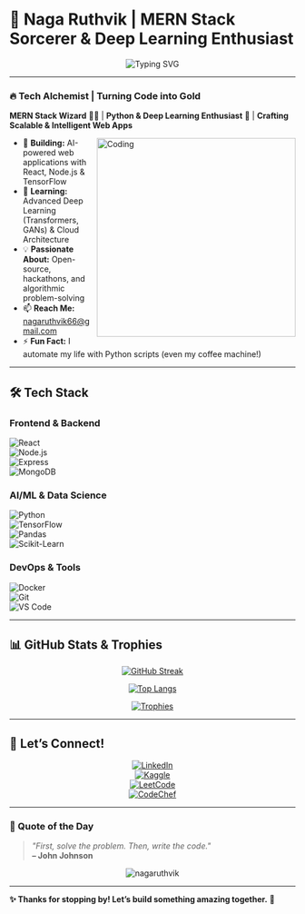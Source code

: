 # **🌟 Naga Ruthvik | MERN Stack Sorcerer & Deep Learning Enthusiast**  

<div align="center">  
  <img src="https://readme-typing-svg.demolab.com?font=Fira+Code&weight=600&size=26&pause=1000&color=6A5ACD&center=true&vCenter=true&width=600&lines=Full-Stack+Developer;AI%2FML+Explorer;Open-Source+Contributor;Problem+Solver" alt="Typing SVG" />  
</div>  

---

### **🔥 Tech Alchemist | Turning Code into Gold**  
**MERN Stack Wizard** 🧙‍♂️ | **Python & Deep Learning Enthusiast** 🤖 | **Crafting Scalable & Intelligent Web Apps**  

<img align="right" alt="Coding" width="350" src="https://camo.githubusercontent.com/5ddf73ad3a205111cf8c686f687fc216c2946a75005718c8da5b837ad9de78c9/68747470733a2f2f7468756d62732e6766796361742e636f6d2f4576696c4e657874446576696c666973682d736d616c6c2e676966" />  

- 🚀 **Building:** AI-powered web applications with React, Node.js & TensorFlow  
- 🌱 **Learning:** Advanced Deep Learning (Transformers, GANs) & Cloud Architecture  
- 💡 **Passionate About:** Open-source, hackathons, and algorithmic problem-solving  
- 📫 **Reach Me:** [nagaruthvik66@gmail.com](mailto:nagaruthvik66@gmail.com)  
- ⚡ **Fun Fact:** I automate my life with Python scripts (even my coffee machine!)  

---

## **🛠️ Tech Stack**  

### **Frontend & Backend**  
![React](https://img.shields.io/badge/-React-61DAFB?style=flat-square&logo=react&logoColor=black)  
![Node.js](https://img.shields.io/badge/-Node.js-339933?style=flat-square&logo=node.js&logoColor=white)  
![Express](https://img.shields.io/badge/-Express-000000?style=flat-square&logo=express&logoColor=white)  
![MongoDB](https://img.shields.io/badge/-MongoDB-47A248?style=flat-square&logo=mongodb&logoColor=white)  

### **AI/ML & Data Science**  
![Python](https://img.shields.io/badge/-Python-3776AB?style=flat-square&logo=python&logoColor=white)  
![TensorFlow](https://img.shields.io/badge/-TensorFlow-FF6F00?style=flat-square&logo=tensorflow&logoColor=white)  
![Pandas](https://img.shields.io/badge/-Pandas-150458?style=flat-square&logo=pandas&logoColor=white)  
![Scikit-Learn](https://img.shields.io/badge/-Scikit_Learn-F7931E?style=flat-square&logo=scikit-learn&logoColor=white)  

### **DevOps & Tools**  
![Docker](https://img.shields.io/badge/-Docker-2496ED?style=flat-square&logo=docker&logoColor=white)  
![Git](https://img.shields.io/badge/-Git-F05032?style=flat-square&logo=git&logoColor=white)  
![VS Code](https://img.shields.io/badge/-VS_Code-007ACC?style=flat-square&logo=visual-studio-code&logoColor=white)  

---

## **📊 GitHub Stats & Trophies**  

<div align="center">  

[![GitHub Streak](https://streak-stats.demolab.com?user=nagaruthvik&theme=radical&hide_border=true&border_radius=6)](https://git.io/streak-stats)  

[![Top Langs](https://github-readme-stats.vercel.app/api/top-langs/?username=nagaruthvik&layout=compact&theme=radical&hide_border=true)](https://github.com/anuraghazra/github-readme-stats)  

[![Trophies](https://github-profile-trophy.vercel.app/?username=nagaruthvik&theme=onedark&row=2&column=3&margin-w=15&margin-h=15)](https://github.com/ryo-ma/github-profile-trophy)  

</div>  

---

## **🚀 Let’s Connect!**  

<div align="center">  

[![LinkedIn](https://img.shields.io/badge/-LinkedIn-0A66C2?style=for-the-badge&logo=linkedin&logoColor=white)](https://www.linkedin.com/in/yourusername/)  
[![Kaggle](https://img.shields.io/badge/-Kaggle-20BEFF?style=for-the-badge&logo=kaggle&logoColor=white)](https://kaggle.com/nagaruthvik)  
[![LeetCode](https://img.shields.io/badge/-LeetCode-FFA116?style=for-the-badge&logo=leetcode&logoColor=black)](https://leetcode.com/leetcode/)  
[![CodeChef](https://img.shields.io/badge/-CodeChef-5B4638?style=for-the-badge&logo=codechef&logoColor=white)](https://www.codechef.com/users/nagaruthvik66)  

</div>  

---

### **🎨 Quote of the Day**  
> *"First, solve the problem. Then, write the code."*  
> **– John Johnson**  

<div align="center">  
  <img src="https://komarev.com/ghpvc/?username=nagaruthvik&label=Profile%20Views&color=blueviolet&style=flat" alt="nagaruthvik" />  
</div>  

---  

**✨ Thanks for stopping by! Let’s build something amazing together.** 🚀
